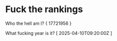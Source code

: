 # Fuck the rankings

Who the hell am I?
{ 17721956 }

What fucking year is it?
[ 2025-04-10T09:20:00Z ]
